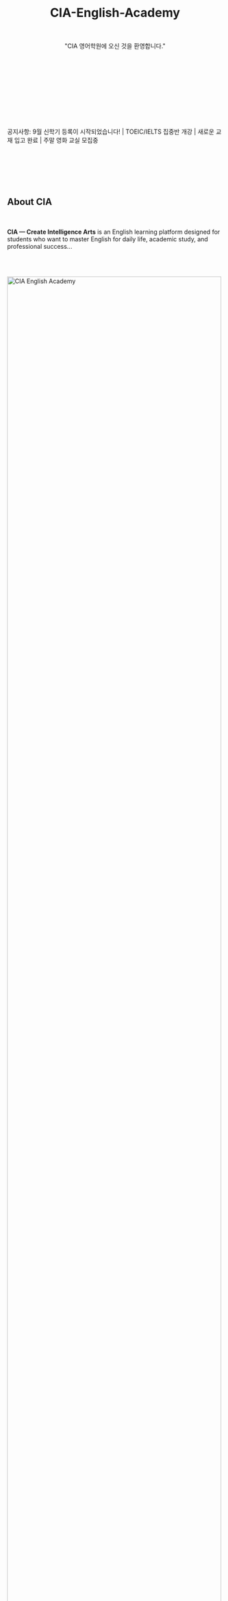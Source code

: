 <!DOCTYPE html>

<html lang="ko">

<head>

  <meta charset="UTF-8">

  <meta name="viewport" content="width=device-width, initial-scale=1.0">

  <title>CIA English Academy</title>

  <style>

    body {

      font-family: Arial, sans-serif;

      margin: 0;

      padding: 0;

      background: #f9f9f9;

      color: #333;

      line-height: 1.6;

      text-align: center; /* Center all text by default */

    }

    header {

      background: #004080;

      color: white;

      text-align: center;

      padding: 20px;

    }

    header h1 {

      margin: 0;

    }


    /* Ticker */

    .ticker {

      overflow: hidden;

      background: #eee;

      white-space: nowrap;

      box-sizing: border-box;

      border-top: 2px solid #004080;

      border-bottom: 2px solid #004080;

    }

    .ticker p {

      display: inline-block;

      padding-left: 100%;

      animation: ticker 20s linear infinite;

      margin: 0;

    }

    @keyframes ticker {

      0% { transform: translateX(0); }

      100% { transform: translateX(-100%); }

    }


    /* Accordion */

    .accordion {

      background: #004080;

      color: white;

      cursor: pointer;

      padding: 15px;

      width: 80%; /* Center with smaller width */

      border: none;

      text-align: center; /* Center button text */

      outline: none;

      font-size: 18px;

      transition: background 0.3s ease;

      margin: 10px auto; /* Center horizontally */

      display: block;

      border-radius: 5px;

    }

    .accordion:hover {

      background: #0066cc;

    }

    .panel {

      padding: 10px;

      display: none;

      background: #f1f1f1;

      overflow: hidden;

      width: 80%;

      margin: 0 auto; /* Center panels */

      border-radius: 5px;

    }

    .panel p, .panel ul, .panel ol {

      padding: 10px 0;

      margin: 0 auto;

      text-align: center;

      list-style-position: inside; /* Numbers and bullets inside & centered */

    }


    section {

      padding: 20px;

      text-align: center;

    }

    footer {

      background: #222;

      color: white;

      text-align: center;

      padding: 15px;

      font-size: 14px;

    }

  </style>

</head>

<body>

  <header>

    <h1>CIA-English-Academy</h1>

    <p>"CIA 영어학원에 오신 것을 환영합니다."</p>

  </header>


  <!-- Ticker 1 -->

  <div class="ticker">

    <p>공지사항: 9월 신학기 등록이 시작되었습니다! | TOEIC/IELTS 집중반 개강 | 새로운 교재 입고 완료 | 주말 영화 교실 모집중</p>

  </div>


  <section>

    <h2>About CIA</h2>

    <p><b>CIA — Create Intelligence Arts</b> is an English learning platform designed for students who want to master English for daily life, academic study, and professional success...</p>

    <!-- Insert an image (uploaded on GitHub) -->

    <img src="https://raw.githubusercontent.com/username/repository-name/main/images/about-image.jpg" alt="CIA English Academy" style="width: 100%; max-width: 500px;">

  </section>


  <!-- Accordion Sections -->

  <button class="accordion">Our 1:1 Service Menu</button>

  <div class="panel">

    <ol>

      <li>레벨 테스트</li>

      <li>프리토킹</li>

      <li>발음교정</li>

      <li>문법강의</li>

      <li>영어일기쓰기 교정</li>

      <li>모의고사 쪽집게 풀이</li>

      <li>Toeic, Toefl, IELTS 시험 준비반</li>

      <li>듣기, 말하기, 독해, 작문</li>

      <li>영어논문 및 연설글 준비</li>

      <li>CIA 특별강의 A.I. Mobile 학습법</li>

    </ol>

  </div>


  <button class="accordion">CIA English Academy 학생 규정 및 환불규정</button>

  <div class="panel">

    <ol>

      <li>강의 및 학습이 어려운 경우, 즉시 귀가조치</li>

      <li>단정한 복장 착용과 예의바른 언어사용</li>

      <li>단순 변심으로 인한 수업 중단 시 환불 규정 적용</li>

    </ol>

  </div>


  <button class="accordion">특별 서비스</button>

  <div class="panel">

    <ul>

      <li>24 hours English Radio</li>

      <li>24 hours chatting</li>

      <li>24 hours Online Daily Diary checker</li>

    </ul>

  </div>


  <button class="accordion">강의노트</button>

  <div class="panel">

    <ul>

      <li>UPS Phonics (발음)</li>

      <li>Grammar Comprehension</li>

      <li>Listening Comprehension</li>

      <li>Speaking Comprehension</li>

      <li>Reading Comprehension</li>

      <li>Vocabulary Studies</li>

      <li>Writing Comprehension</li>

      <li>Pops English</li>

      <li>Movie English</li>

    </ul>

  </div>


  <button class="accordion">영어교재 및 영어교구</button>

  <div class="panel">

    <ul>

      <li>판매중인 교재</li>

      <li>예약판매중인 교재</li>

    </ul>

  </div>


  <button class="accordion">강사구인</button>

  <div class="panel">

    <p>Find English/Korean Native Teachers</p>

  </div>


  <button class="accordion">유튜브 강의</button>

  <div class="panel">

    <p>YouTube Video materials</p>

    <!-- Embed a YouTube video (change the link to your actual video) -->

    <iframe width="560" height="315" src="https://www.youtube.com/embed/your-video-id" frameborder="0" allowfullscreen></iframe>

  </div>


  <!-- Ticker 2 -->

  <div class="ticker" style="background:#dff0ff; color:#004080;">

    <p>"The pen is mightier than the sword." ✦ "Practice makes perfect." ✦ "Don’t put all your eggs in one basket." ✦ "Actions speak louder than words." ✦ "A journey of a thousand miles begins with a single step."</p>

  </div>


  <footer>

    <p>강의료 납부계좌: 기업은행 01047330579 오준영</p>

    <p>사이트 콘텐츠 무단사용 금지 | Copy Right Rules and Regulations</p>

  </footer>


  <script>

    // Accordion Script

    const acc = document.querySelectorAll(".accordion");

    acc.forEach(btn => {

      btn.addEventListener("click", function() {

        this.classList.toggle("active");

        const panel = this.nextElementSibling;

        panel.style.display = (panel.style.display === "block") ? "none" : "block";

      });

    });

  </script>

</body>

</html>
